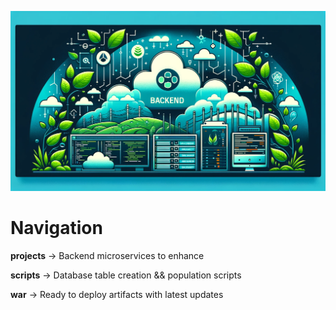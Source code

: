 ![](../docs/repo/banner_backend.png)

# Navigation

**projects** -> Backend microservices to enhance

**scripts** -> Database table creation && population scripts

**war** -> Ready to deploy artifacts with latest updates

